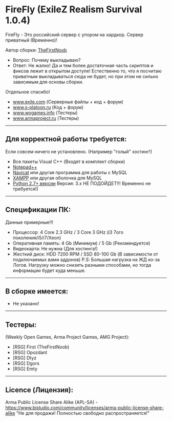 # FireFly (ExileZ Realism Survival 1.0.4)
FireFly - Это российский сервер с упором на хардкор. Сервер приватный (Временно)!

Автор сборки: [TheFirstNoob](https://vk.com/thefirstnoob)

* Вопрос: Почему выкладываю?
* Ответ: Не жалко! Да и тем более достаточная часть скриптов и фиксов лежит в открытом доступе! Естественно то, что я посчитаю приватным выкладываться сюда не будет, но при этом не сильно зависимым для основы сборки. 

Отдельное спасибо!  
* www.exile.com (Серверные файлы + код + форум)  
* www.s-platoon.ru (Код + форум)  
* www.wogames.info (Тестеры)  
* www.armaproject.ru (Тестеры)  

--------------------------
Для корректной работы требуется:
--------------------------
Если совсем ничего не установлено. (Например "голый" хостинг!)

* Все пакеты Visual C++ (Входят в комплект сборки)
* [Notepad++](http://www.notepad-plus-plus.org/download/)
* [Navicat](http://www.yadi.sk/d/YloWgCGM60FL2) или другая программа для работы с MySQL
* [XAMPP](http://www.apachefriends.org/download.html) или другая оболочка для MySQL
* [Python 2.7+ версии](http://www.python.org/downloads/) Версия: 3.х НЕ ПОДОЙДЕТ!!! Временно не требуется!)

--------------------------
Спецификации ПК:
--------------------------
Данные примерные!!!

* Процессор: 4 Core 2.3 GHz / 3 Core 3 GHz (i3 7ого поколения/i5/i7/Xeon)
* Оперативная память: 4 Gb (Минимум) / 5 Gb (Рекомендуется)
* Видеокарта: Не нужна (Для хостинга!)
* Жесткий диск: HDD 7200 RPM / SSD 80-100 Gb (В зависимости от подключаемых вами аддонов)
P.S: Большая нагрузка на ЖД из-за Логов.
Нагрузку можно снизить разными способами, но тогда информации будет куда меньше.

--------------------------
В сборке имеется:
--------------------------

* Не указано!

--------------------------
Тестеры:
--------------------------
(Weekly Open Games, Arma Project Games, AMG Project):  
* [RSG] First (TheFirstNoob)
* [RSG] Opozdant
* [RSG] Dtyz
* [RSG] Dgors
* [RSG] Emty

--------------------------
Licence (Лицензия):
--------------------------
Arma Public License Share Alike (APL-SA) - https://www.bistudio.com/community/licenses/arma-public-license-share-alike
"Не для продажи! Полностью свободно распространяется!"
